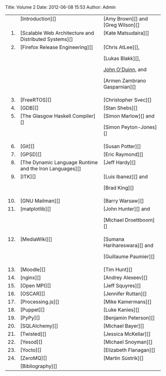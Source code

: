 Title: Volume 2
Date: 2012-06-08 15:53
Author: Admin

<table>
</p>
<p>
<tbody>
</p>
<p>
<tr>
</p>
<p>
<td valign="top">
</td>
</p>
<p>
<td valign="top">
[Introduction][]

</td>
</p>
<p>
<td valign="top">
[Amy Brown][] and [Greg Wilson][]

</td>
</p>
<p>
</tr>
</p>
<p>
<tr>
</p>
<p>
<td align="right" valign="top">
1.

</td>
</p>
<p>
<td valign="top">
[Scalable Web Architecture and Distributed Systems][]

</td>
</p>
<p>
<td valign="top">
[Kate Matsudaira][]

</td>
</p>
<p>
</tr>
</p>
<p>
<tr>
</p>
<p>
<td align="right" valign="top">
2.

</td>
</p>
<p>
<td valign="top">
[Firefox Release Engineering][]

</td>
</p>
<p>
<td valign="top">
[Chris AtLee][],

</p>
[Lukas Blakk][],

[John O'Duinn][], and

<p>
[Armen Zambrano Gasparnian][]

</td>
</p>
<p>
</tr>
</p>
<p>
<tr>
</p>
<p>
<td align="right" valign="top">
3.

</td>
</p>
<p>
<td valign="top">
[FreeRTOS][]

</td>
</p>
<p>
<td valign="top">
[Christopher Svec][]

</td>
</p>
<p>
</tr>
</p>
<p>
<tr>
</p>
<p>
<td align="right" valign="top">
4.

</td>
</p>
<p>
<td valign="top">
[GDB][]

</td>
</p>
<p>
<td valign="top">
[Stan Shebs][]

</td>
</p>
<p>
</tr>
</p>
<p>
<tr>
</p>
<p>
<td align="right" valign="top">
5.

</td>
</p>
<p>
<td valign="top">
[The Glasgow Haskell Compiler][]

</td>
</p>
<p>
<td valign="top">
[Simon Marlow][] and

</p>
<p>
[Simon Peyton-Jones][]

</td>
</p>
<p>
</tr>
</p>
<p>
<tr>
</p>
<p>
<td align="right" valign="top">
6.

</td>
</p>
<p>
<td valign="top">
[Git][]

</td>
</p>
<p>
<td valign="top">
[Susan Potter][]

</td>
</p>
<p>
</tr>
</p>
<p>
<tr>
</p>
<p>
<td align="right" valign="top">
7.

</td>
</p>
<p>
<td valign="top">
[GPSD][]

</td>
</p>
<p>
<td valign="top">
[Eric Raymond][]

</td>
</p>
<p>
</tr>
</p>
<p>
<tr>
</p>
<p>
<td align="right" valign="top">
8.

</td>
</p>
<p>
<td valign="top">
[The Dynamic Language Runtime and the Iron Languages][]

</td>
</p>
<p>
<td valign="top">
[Jeff Hardy][]

</td>
</p>
<p>
</tr>
</p>
<p>
<tr>
</p>
<p>
<td align="right" valign="top">
9.

</td>
</p>
<p>
<td valign="top">
[ITK][]

</td>
</p>
<p>
<td valign="top">
[Luis Ibanez][] and

</p>
<p>
[Brad King][]

</td>
</p>
<p>
</tr>
</p>
<p>
<tr>
</p>
<p>
<td align="right" valign="top">
10.

</td>
</p>
<p>
<td valign="top">
[GNU Mailman][]

</td>
</p>
<p>
<td valign="top">
[Barry Warsaw][]

</td>
</p>
<p>
</tr>
</p>
<p>
<tr>
</p>
<p>
<td align="right" valign="top">
11.

</td>
</p>
<p>
<td valign="top">
[matplotlib][]

</td>
</p>
<p>
<td valign="top">
[John Hunter][] and

</p>
<p>
[Michael Droettboom][]

</td>
</p>
<p>
</tr>
</p>
<p>
<tr>
</p>
<p>
<td align="right" valign="top">
12.

</td>
</p>
<p>
<td valign="top">
[MediaWiki][]

</td>
</p>
<p>
<td valign="top">
[Sumana Harihareswara][] and

</p>
<p>
[Guillaume Paumier][]

</td>
</p>
<p>
</tr>
</p>
<p>
<tr>
</p>
<p>
<td align="right" valign="top">
13.

</td>
</p>
<p>
<td valign="top">
[Moodle][]

</td>
</p>
<p>
<td valign="top">
[Tim Hunt][]

</td>
</p>
<p>
</tr>
</p>
<p>
<tr>
</p>
<p>
<td align="right" valign="top">
14.

</td>
</p>
<p>
<td valign="top">
[nginx][]

</td>
</p>
<p>
<td valign="top">
[Andrey Alexeev][]

</td>
</p>
<p>
</tr>
</p>
<p>
<tr>
</p>
<p>
<td align="right" valign="top">
15.

</td>
</p>
<p>
<td valign="top">
[Open MPI][]

</td>
</p>
<p>
<td valign="top">
[Jeff Squyres][]

</td>
</p>
<p>
</tr>
</p>
<p>
<tr>
</p>
<p>
<td align="right" valign="top">
16.

</td>
</p>
<p>
<td valign="top">
[OSCAR][]

</td>
</p>
<p>
<td valign="top">
[Jennifer Ruttan][]

</td>
</p>
<p>
</tr>
</p>
<p>
<tr>
</p>
<p>
<td align="right" valign="top">
17.

</td>
</p>
<p>
<td valign="top">
[Processing.js][]

</td>
</p>
<p>
<td valign="top">
[Mike Kamermans][]

</td>
</p>
<p>
</tr>
</p>
<p>
<tr>
</p>
<p>
<td align="right" valign="top">
18.

</td>
</p>
<p>
<td valign="top">
[Puppet][]

</td>
</p>
<p>
<td valign="top">
[Luke Kanies][]

</td>
</p>
<p>
</tr>
</p>
<p>
<tr>
</p>
<p>
<td align="right" valign="top">
19.

</td>
</p>
<p>
<td valign="top">
[PyPy][]

</td>
</p>
<p>
<td valign="top">
[Benjamin Peterson][]

</td>
</p>
<p>
</tr>
</p>
<p>
<tr>
</p>
<p>
<td align="right" valign="top">
20.

</td>
</p>
<p>
<td valign="top">
[SQLAlchemy][]

</td>
</p>
<p>
<td valign="top">
[Michael Bayer][]

</td>
</p>
<p>
</tr>
</p>
<p>
<tr>
</p>
<p>
<td align="right" valign="top">
21.

</td>
</p>
<p>
<td valign="top">
[Twisted][]

</td>
</p>
<p>
<td valign="top">
[Jessica McKellar][]

</td>
</p>
<p>
</tr>
</p>
<p>
<tr>
</p>
<p>
<td align="right" valign="top">
22.

</td>
</p>
<p>
<td valign="top">
[Yesod][]

</td>
</p>
<p>
<td valign="top">
[Michael Snoyman][]

</td>
</p>
<p>
</tr>
</p>
<p>
<tr>
</p>
<p>
<td align="right" valign="top">
23.

</td>
</p>
<p>
<td valign="top">
[Yocto][]

</td>
</p>
<p>
<td valign="top">
[Elizabeth Flanagan][]

</td>
</p>
<p>
</tr>
</p>
<p>
<tr>
</p>
<p>
<td align="right" valign="top">
24.

</td>
</p>
<p>
<td valign="top">
[ZeroMQ][]

</td>
</p>
<p>
<td valign="top">
[Martin Sústrik][]

</td>
</p>
<p>
</tr>
</p>
<p>
<tr>
</p>
<p>
<td valign="top">
</td>
</p>
<p>
<td valign="top">
[Bibliography][]

</td>
</p>
<p>
<td valign="top">
</td>
</p>
<p>
</tr>
</p>
<p>
</tbody>
</p>
<p>
</table>
</p>

  [Introduction]: /en/intro2.html
  [Amy Brown]: /en/intro2.html#brown-amy
  [Greg Wilson]: /en/intro2.html#wilson-greg
  [Scalable Web Architecture and Distributed Systems]: /en/distsys.html
  [Kate Matsudaira]: /en/intro2.html#matsudaira-kate
  [Firefox Release Engineering]: /en/ffreleng.html
  [Chris AtLee]: /en/intro2.html#atlee-chris
  [Lukas Blakk]: /en/intro2.html#blakk-lukas
  [John O'Duinn]: /en/intro2.html#oduinn-john
  [Armen Zambrano Gasparnian]: /en/intro2.html#zambrano-gasparnian-armen
  [FreeRTOS]: /en/freertos.html
  [Christopher Svec]: /en/intro2.html#svec-christopher
  [GDB]: /en/gdb.html
  [Stan Shebs]: /en/intro2.html#shebs-stan
  [The Glasgow Haskell Compiler]: /en/ghc.html
  [Simon Marlow]: /en/intro2.html#marlow-simon
  [Simon Peyton-Jones]: /en/intro2.html#peyton-jones-simon
  [Git]: /en/git.html
  [Susan Potter]: /en/intro2.html#potter-susan
  [GPSD]: /en/gpsd.html
  [Eric Raymond]: /en/intro2.html#raymond-eric
  [The Dynamic Language Runtime and the Iron Languages]: /en/ironlang.html
  [Jeff Hardy]: /en/intro2.html#hardy-jeff
  [ITK]: /en/itk.html
  [Luis Ibanez]: /en/intro2.html#ibanez-luis
  [Brad King]: /en/intro2.html#king-brad
  [GNU Mailman]: /en/mailman.html
  [Barry Warsaw]: /en/intro2.html#warsaw-barry
  [matplotlib]: /en/matplotlib.html
  [John Hunter]: /en/intro2.html#hunter-john
  [Michael Droettboom]: /en/index.html#droettboom-michael
  [MediaWiki]: /en/mediawiki.html
  [Sumana Harihareswara]: /en/intro2.html#harihareswara-sumana
  [Guillaume Paumier]: /en/intro2.html#paumier-guillaume
  [Moodle]: /en/moodle.html
  [Tim Hunt]: /en/intro2.html#hunt-tim
  [nginx]: /en/nginx.html
  [Andrey Alexeev]: /en/intro2.html#alexeev-andrey
  [Open MPI]: /en/openmpi.html
  [Jeff Squyres]: /en/intro2.html#squyres-jeff
  [OSCAR]: /en/oscar.html
  [Jennifer Ruttan]: /en/intro2.html#ruttan-jennifer
  [Processing.js]: /en/pjs.html
  [Mike Kamermans]: /en/intro2.html#kamermans-mike
  [Puppet]: /en/puppet.html
  [Luke Kanies]: /en/intro2.html#kanies-luke
  [PyPy]: /en/pypy.html
  [Benjamin Peterson]: /en/intro2.html#peterson-Benjamin
  [SQLAlchemy]: /en/sqlalchemy.html
  [Michael Bayer]: /en/intro2.html#bayer-michael
  [Twisted]: /en/twisted.html
  [Jessica McKellar]: /en/intro2.html#mckellar-jessica
  [Yesod]: /en/yesod.html
  [Michael Snoyman]: /en/intro2.html#snoyman-michael
  [Yocto]: /en/yocto.html
  [Elizabeth Flanagan]: /en/intro2.html#flanagan-elizabeth
  [ZeroMQ]: /en/zeromq.html
  [Martin Sústrik]: /en/intro2.html#sustrik-martin
  [Bibliography]: /en/bib2.html
